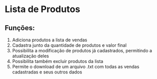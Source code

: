 # Lista de Produtos

## Funções:

1. Adiciona produtos a lista de vendas
2. Cadastra junto da quantidade de produtos e valor final
3. Possibilita a modificação de produtos já cadastrados, permitindo a atualização deles
4. Possibilita também excluir produtos da lista
5. Permite o download de um arquivo .txt com todas as vendas cadastradas e seus outros dados
